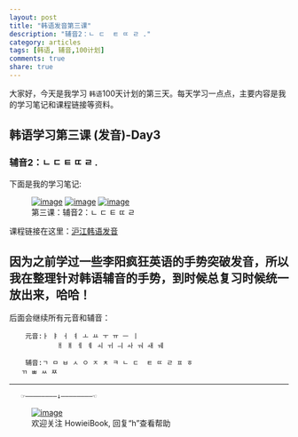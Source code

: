 ```yaml
---
layout: post
title: "韩语发音第三课"
description: "辅音2：ㄴ ㄷ  ㅌ ㄸ ㄹ ."
category: articles
tags: [韩语, 辅音,100计划]
comments: true
share: true
---
```


大家好，今天是我学习 `韩语`100天计划的第三天。每天学习一点点，主要内容是我的学习笔记和课程链接等资料。

## 韩语学习第三课 (发音)-Day3

### 辅音2：ㄴ ㄷ  ㅌ ㄸ ㄹ .


下面是我的学习笔记:

<figure class="third">
    <a href="../../images/k3-1.jpg"><img src="../../images/k3-1.jpg" alt="image"></a>
    <a href="../../images/k3-2.jpg"><img src="../../images/k3-2.jpg" alt="image"></a>
    <a href="../../images/k3-3.jpg"><img src="../../images/k3-3.jpg" alt="image"></a>
    <figcaption>第三课：辅音2：ㄴ ㄷ  ㅌ ㄸ ㄹ </figcaption>
</figure>

课程链接在这里：[沪江韩语发音](http://study.163.com/course/introduction/232009.htm#/courseDetail)

因为之前学过一些李阳疯狂英语的手势突破发音，所以我在整理针对韩语辅音的手势，到时候总复习时候统一放出来，哈哈！
-----------------------
后面会继续所有元音和辅音：

        元音:ㅏ ㅑ ㅓ ㅕ ㅗ ㅛ ㅜ ㅠ ㅡ ㅣ 
                ㅐ ㅒ ㅔ ㅖ ㅚ ㅟ ㅢ ㅘ ㅝ ㅙ ㅞ

        辅音:ㄱ ㅁ ㅂ ㅅ ㅇ ㅈ ㅊ ㅋ ㄴ ㄷ  ㅌ ㄸ ㄹ ㅍ ㅎ
       ㄲ ㅃ ㅆ ㅉ

-------------------------------------
       ☞————————↓————————☜
<figure >
    <a href="../../images/HowieiBook2D.jpg"><img src="../../images/HowieiBook2D.jpg" alt="image"></a>
    <figcaption> 欢迎关注 HowieiBook, 回复“h”查看帮助</figcaption>
</figure>
